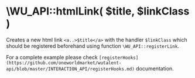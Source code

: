 \WU_API::htmlLink( $title, $linkClass )
===

Creates a new html link `<a..>$title</a>` with the handler `$linkClass` which should be registered beforehand using function `\WU_API::registerLink`.

For a complete example please check `[registerHooks](https://github.com/oneworldmarket/wutalent-api/blob/master/INTERACTION_API/registerHooks.md)` documentation.
